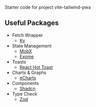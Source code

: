 Starter code for project vite-tailwind-pwa

## Useful Packages
- Fetch Wrapper
  - [Ky](https://www.npmjs.com/package/ky)
- State Management
  - [MobX](https://www.npmjs.com/package/mobx)
  - [Exome](https://www.npmjs.com/package/exome)
- Toasts
  - [React Hot Toast](https://www.npmjs.com/package/react-hot-toast)
- Charts & Graphs
  - [eCharts](https://www.npmjs.com/package/echarts)
- Components
  - [Shadcn](https://ui.shadcn.com/)
- Type Check
  - [Zod](https://www.npmjs.com/package/zod)